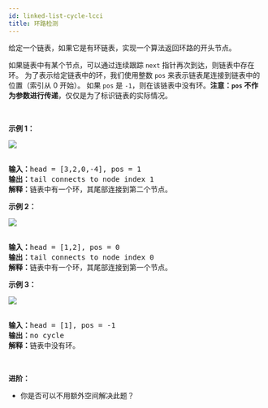 ```yaml
---
id: linked-list-cycle-lcci
title: 环路检测
---
```

给定一个链表，如果它是有环链表，实现一个算法返回环路的开头节点。

如果链表中有某个节点，可以通过连续跟踪 <code>next</code> 指针再次到达，则链表中存在环。 为了表示给定链表中的环，我们使用整数 <code>pos</code> 来表示链表尾连接到链表中的位置（索引从 0 开始）。 如果 <code>pos</code> 是 <code>-1</code>，则在该链表中没有环。**注意：<code>pos</code> 不作为参数进行传递**，仅仅是为了标识链表的实际情况。

 

**示例 1：**

![](https://assets.leetcode-cn.com/aliyun-lc-upload/uploads/2018/12/07/circularlinkedlist.png)


<pre><br/><strong>输入：</strong>head = [3,2,0,-4], pos = 1<br/><strong>输出：</strong>tail connects to node index 1<br/><strong>解释：</strong>链表中有一个环，其尾部连接到第二个节点。<br/></pre>

**示例 2：**

![](https://assets.leetcode-cn.com/aliyun-lc-upload/uploads/2018/12/07/circularlinkedlist_test2.png)


<pre><br/><strong>输入：</strong>head = [1,2], pos = 0<br/><strong>输出：</strong>tail connects to node index 0<br/><strong>解释：</strong>链表中有一个环，其尾部连接到第一个节点。<br/></pre>

**示例 3：**

![](https://assets.leetcode-cn.com/aliyun-lc-upload/uploads/2018/12/07/circularlinkedlist_test3.png)


<pre><br/><strong>输入：</strong>head = [1], pos = -1<br/><strong>输出：</strong>no cycle<br/><strong>解释：</strong>链表中没有环。</pre>

 

**进阶：**


- 你是否可以不用额外空间解决此题？

 
